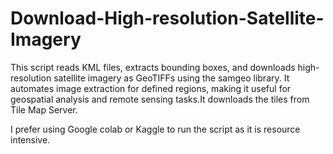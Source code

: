 # Download-High-resolution-Satellite-Imagery
This script reads KML files, extracts bounding boxes, and downloads high-resolution satellite imagery as GeoTIFFs using the samgeo library. It automates image extraction for defined regions, making it useful for geospatial analysis and remote sensing tasks.It downloads the tiles from Tile Map Server.

I prefer using Google colab or Kaggle to run the script as it is resource intensive.
